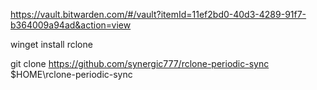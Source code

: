 https://vault.bitwarden.com/#/vault?itemId=11ef2bd0-40d3-4289-91f7-b364009a94ad&action=view

winget install rclone


git clone https://github.com/synergic777/rclone-periodic-sync $HOME\rclone-periodic-sync
